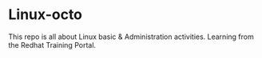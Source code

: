 # Linux-octo
This repo is all about Linux basic &amp; Administration activities. Learning from the Redhat Training Portal.
